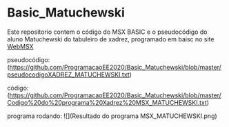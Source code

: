 # Basic_Matuchewski
Este repositorio contem o código do MSX BASIC e o pseudocódigo do aluno Matuchewski do tabuleiro de xadrez, programado em baisc no site [WebMSX](https://webmsx.org/)

pseudocódigo:(https://github.com/ProgramacaoEE2020/Basic_Matuchewski/blob/master/pseudocodigoXADREZ_MATUCHEWSKI.txt)

código: (https://github.com/ProgramacaoEE2020/Basic_Matuchewski/blob/master/Codigo%20do%20programa%20Xadrez%20MSX_MATUCHEWSKI.txt)

programa rodando:
![](Resultado do programa MSX_MATUCHEWSKI.png)

